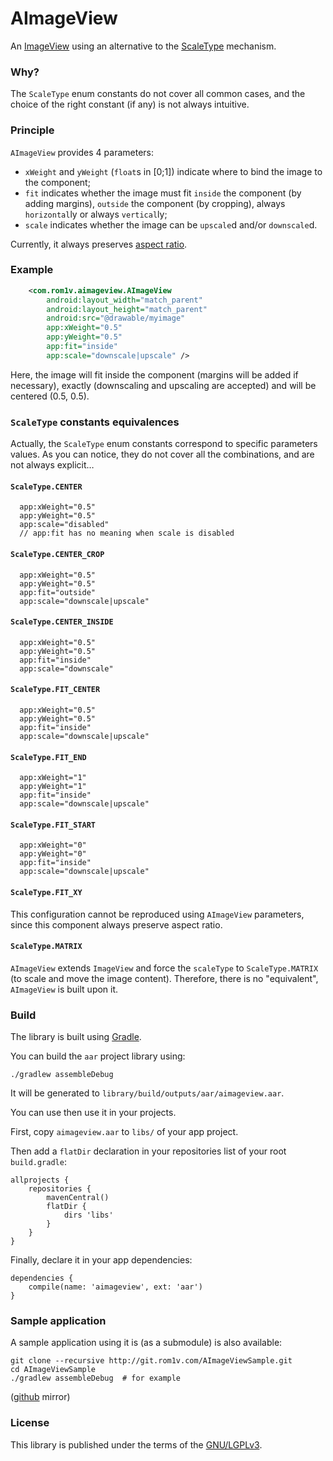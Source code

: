 # AImageView

An
[ImageView](http://developer.android.com/reference/android/widget/ImageView.html)
using an alternative to the
[ScaleType](http://developer.android.com/reference/android/widget/ImageView.ScaleType.html)
mechanism.


### Why?

The `ScaleType` enum constants do not cover all common cases, and the choice of
the right constant (if any) is not always intuitive.


### Principle

`AImageView` provides 4 parameters:

 * `xWeight` and `yWeight` (`float`s in [0;1]) indicate where to bind the image
   to the component;
 * `fit` indicates whether the image must fit `inside` the component (by adding
   margins), `outside` the component (by cropping), always `horizontal`ly or
   always `vertical`ly;
 * `scale` indicates whether the image can be `upscale`d and/or `downscale`d.

Currently, it always preserves [aspect
ratio](https://en.wikipedia.org/wiki/Aspect_ratio_%28image%29).


### Example

~~~xml
    <com.rom1v.aimageview.AImageView
        android:layout_width="match_parent"
        android:layout_height="match_parent"
        android:src="@drawable/myimage"
        app:xWeight="0.5"
        app:yWeight="0.5"
        app:fit="inside"
        app:scale="downscale|upscale" />
~~~

Here, the image will fit inside the component (margins will be added if
necessary), exactly (downscaling and upscaling are accepted) and will be
centered (0.5, 0.5).


### `ScaleType` constants equivalences

Actually, the `ScaleType` enum constants correspond to specific parameters
values. As you can notice, they do not cover all the combinations, and are not
always explicit…

#### `ScaleType.CENTER`

~~~
  app:xWeight="0.5"
  app:yWeight="0.5"
  app:scale="disabled"
  // app:fit has no meaning when scale is disabled
~~~

#### `ScaleType.CENTER_CROP`

~~~
  app:xWeight="0.5"
  app:yWeight="0.5"
  app:fit="outside"
  app:scale="downscale|upscale"
~~~

#### `ScaleType.CENTER_INSIDE`

~~~
  app:xWeight="0.5"
  app:yWeight="0.5"
  app:fit="inside"
  app:scale="downscale"
~~~

#### `ScaleType.FIT_CENTER`

~~~
  app:xWeight="0.5"
  app:yWeight="0.5"
  app:fit="inside"
  app:scale="downscale|upscale"
~~~

#### `ScaleType.FIT_END`

~~~
  app:xWeight="1"
  app:yWeight="1"
  app:fit="inside"
  app:scale="downscale|upscale"
~~~

#### `ScaleType.FIT_START`

~~~
  app:xWeight="0"
  app:yWeight="0"
  app:fit="inside"
  app:scale="downscale|upscale"
~~~

#### `ScaleType.FIT_XY`

This configuration cannot be reproduced using `AImageView` parameters, since
this component always preserve aspect ratio.

#### `ScaleType.MATRIX`

`AImageView` extends `ImageView` and force the `scaleType` to `ScaleType.MATRIX`
(to scale and move the image content). Therefore, there is no "equivalent",
`AImageView` is built upon it.


### Build

The library is built using [Gradle](https://en.wikipedia.org/wiki/Gradle).

You can build the `aar` project library using:

    ./gradlew assembleDebug

It will be generated to `library/build/outputs/aar/aimageview.aar`.

You can use then use it in your projects.

First, copy `aimageview.aar` to `libs/` of your app project.

Then add a `flatDir` declaration in your repositories list of your root
`build.gradle`:

~~~
allprojects {
    repositories {
        mavenCentral()
        flatDir {
            dirs 'libs'
        }
    }
}
~~~

Finally, declare it in your app dependencies:

~~~
dependencies {
    compile(name: 'aimageview', ext: 'aar')
}
~~~


### Sample application

A sample application using it is (as a submodule) is also available:

    git clone --recursive http://git.rom1v.com/AImageViewSample.git
    cd AImageViewSample
    ./gradlew assembleDebug  # for example

([github](https://github.com/rom1v/AImageViewSample.git) mirror)


### License

This library is published under the terms of the
[GNU/LGPLv3](https://en.wikipedia.org/wiki/GNU_Lesser_General_Public_License).
